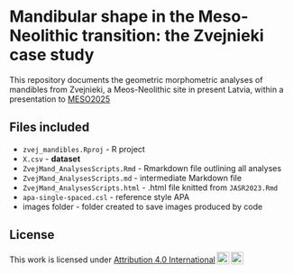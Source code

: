 # Mandibular shape in the Meso-Neolithic transition: the Zvejnieki case study
This repository documents the geometric morphometric analyses of mandibles from Zvejnieki, a Meos-Neolithic site in present Latvia, within a presentation to [MESO2025](https://meso2025.sciencesconf.org/)

## Files included

-   `zvej_mandibles.Rproj` - R project
-   `X.csv` - **dataset**
-   `ZvejMand_AnalysesScripts.Rmd` - Rmarkdown file outlining all analyses
-   `ZvejMand_AnalysesScripts.md` - intermediate Markdown file
-   `ZvejMand_AnalysesScripts.html` - .html file knitted from `JASR2023.Rmd`
-   `apa-single-spaced.csl` - reference style APA
-   images folder - folder created to save images produced by code

## License

<p xmlns:cc="http://creativecommons.org/ns#">

This work is licensed under <a href="http://creativecommons.org/licenses/by/4.0/?ref=chooser-v1" target="_blank" rel="license noopener noreferrer" style="display:inline-block;">Attribution 4.0 International<img src="https://mirrors.creativecommons.org/presskit/icons/cc.svg?ref=chooser-v1" style="height:22px!important;margin-left:3px;vertical-align:text-bottom;"/><img src="https://mirrors.creativecommons.org/presskit/icons/by.svg?ref=chooser-v1" style="height:22px!important;margin-left:3px;vertical-align:text-bottom;"/></a>

</p>

